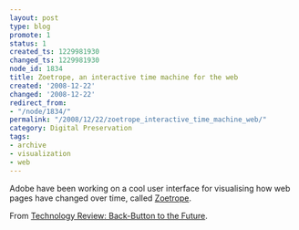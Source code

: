 ```yaml
---
layout: post
type: blog
promote: 1
status: 1
created_ts: 1229981930
changed_ts: 1229981930
node_id: 1834
title: Zoetrope, an interactive time machine for the web
created: '2008-12-22'
changed: '2008-12-22'
redirect_from:
- "/node/1834/"
permalink: "/2008/12/22/zoetrope_interactive_time_machine_web/"
category: Digital Preservation
tags:
- archive
- visualization
- web
---
```

Adobe have been working on a cool user interface for visualising how web pages have changed over time, called <a href="http://www.cond.org/zoetrope.html">Zoetrope</a>.  

From <a href="http://www.technologyreview.com/web/21769/?a=f">Technology Review: Back-Button to the Future</a>.

